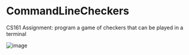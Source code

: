 # CommandLineCheckers
CS161 Assignment: program a game of checkers that can be played in a terminal

![image](https://user-images.githubusercontent.com/43560455/85250175-b0f8f600-b40a-11ea-9471-67cb02f01b4c.png)
